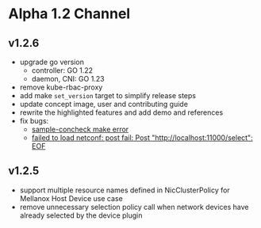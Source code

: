 # Alpha 1.2 Channel

## v1.2.6

- upgrade go version
  * controller: GO 1.22
  * daemon, CNI: GO 1.23
- remove kube-rbac-proxy
- add make `set_version` target to simplify release steps
- update concept image, user and contributing guide
- rewrite the highlighted features and add demo and references
- fix bugs: 
  * [sample-concheck make error](https://github.com/foundation-model-stack/multi-nic-cni/pull/235)
  * [failed to load netconf: post fail: Post "http://localhost:11000/select": EOF](https://github.com/foundation-model-stack/multi-nic-cni/issues/240)

## v1.2.5

- support multiple resource names defined in NicClusterPolicy for Mellanox Host Device use case
- remove unnecessary selection policy call when network devices have already selected by the device plugin